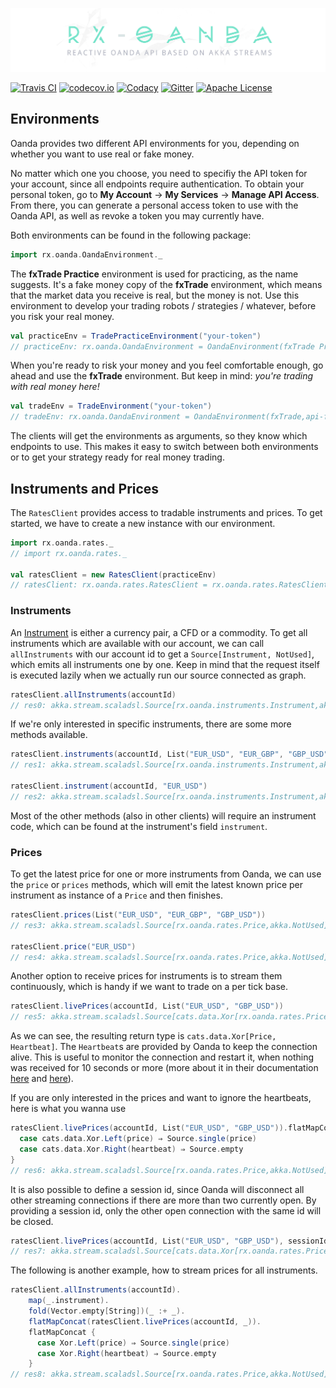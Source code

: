 ![banner](banner.jpg)

[![Travis CI](https://img.shields.io/travis/MartinSeeler/rx-oanda/develop.svg?style=flat-square)](https://travis-ci.org/MartinSeeler/rx-oanda)
[![codecov.io](https://img.shields.io/codecov/c/github/MartinSeeler/rx-oanda/develop.svg?style=flat-square)](http://codecov.io/github/MartinSeeler/rx-oanda?branch=develop)
[![Codacy](https://img.shields.io/codacy/c89774a5765442a4922c131cc5c37652.svg?style=flat-square)](https://www.codacy.com/app/MartinSeeler/rx-oanda)
[![Gitter](https://img.shields.io/badge/gitter-Join_Chat-1dce73.svg?style=flat-square)](https://gitter.im/MartinSeeler/rx-oanda)
[![Apache License](https://img.shields.io/badge/license-APACHE_2-green.svg?style=flat-square)](https://www.apache.org/licenses/LICENSE-2.0)


## Environments

Oanda provides two different API environments for you, depending on whether you want to use real or fake money.


No matter which one you choose, you need to specifiy the API token for your account, since all endpoints require authentication. 
To obtain your personal token, go to **My Account** -> **My Services** -> **Manage API Access**. 
From there, you can generate a personal access token to use with the Oanda API, as well as revoke a token you may currently have.
                               

Both environments can be found in the following package:

```scala
import rx.oanda.OandaEnvironment._
```


The **fxTrade Practice** environment is used for practicing, as the name suggests. It's a fake money copy of the **fxTrade** environment, 
which means that the market data you receive is real, but the money is not. Use this environment to develop your trading robots / strategies / whatever, 
before you risk your real money. 

```scala
val practiceEnv = TradePracticeEnvironment("your-token")
// practiceEnv: rx.oanda.OandaEnvironment = OandaEnvironment(fxTrade Practice,api-fxpractice.oanda.com,stream-fxpractice.oanda.com,your-token)
```


When you're ready to risk your money and you feel comfortable enough, go ahead and use the **fxTrade** environment. But keep in mind: *you're trading with real money here!*

```scala
val tradeEnv = TradeEnvironment("your-token")
// tradeEnv: rx.oanda.OandaEnvironment = OandaEnvironment(fxTrade,api-fxtrade.oanda.com,stream-fxtrade.oanda.com,your-token)
```


The clients will get the environments as arguments, so they know which endpoints to use. This makes it easy to switch between both environments or to get your strategy ready for real money trading.

## Instruments and Prices

The `RatesClient` provides access to tradable instruments and prices. To get started, we have to create a new instance with our environment.

```scala
import rx.oanda.rates._
// import rx.oanda.rates._

val ratesClient = new RatesClient(practiceEnv)
// ratesClient: rx.oanda.rates.RatesClient = rx.oanda.rates.RatesClient@10b7b517
```


### Instruments

An [Instrument](http://www.investopedia.com/terms/i/instrument.asp) is either a currency pair, a CFD or a commodity. To get all instruments which are available with our account, we can call `allInstruments` with our account id to get a `Source[Instrument, NotUsed]`, which emits all instruments one by one. Keep in mind that the request itself is executed lazily when we actually run our source connected as graph.

```scala
ratesClient.allInstruments(accountId)
// res0: akka.stream.scaladsl.Source[rx.oanda.instruments.Instrument,akka.NotUsed] = akka.stream.scaladsl.Source@332d4686
```

If we're only interested in specific instruments, there are some more methods available.

```scala
ratesClient.instruments(accountId, List("EUR_USD", "EUR_GBP", "GBP_USD"))
// res1: akka.stream.scaladsl.Source[rx.oanda.instruments.Instrument,akka.NotUsed] = akka.stream.scaladsl.Source@49f148be

ratesClient.instrument(accountId, "EUR_USD")
// res2: akka.stream.scaladsl.Source[rx.oanda.instruments.Instrument,akka.NotUsed] = akka.stream.scaladsl.Source@7812324e
```

Most of the other methods (also in other clients) will require an instrument code, which can be found at the instrument's field `instrument`.

### Prices

To get the latest price for one or more instruments from Oanda, we can use the `price` or `prices` methods, which will emit the latest known price per instrument as instance of a `Price` and then finishes.

```scala
ratesClient.prices(List("EUR_USD", "EUR_GBP", "GBP_USD"))
// res3: akka.stream.scaladsl.Source[rx.oanda.rates.Price,akka.NotUsed] = akka.stream.scaladsl.Source@381c048d

ratesClient.price("EUR_USD")
// res4: akka.stream.scaladsl.Source[rx.oanda.rates.Price,akka.NotUsed] = akka.stream.scaladsl.Source@677e8851
```

Another option to receive prices for instruments is to stream them continuously, which is handy if we want to trade on a per tick base. 

```scala
ratesClient.livePrices(accountId, List("EUR_USD", "GBP_USD"))
// res5: akka.stream.scaladsl.Source[cats.data.Xor[rx.oanda.rates.Price,rx.oanda.utils.Heartbeat],akka.NotUsed] = akka.stream.scaladsl.Source@4e8d5396
```

As we can see, the resulting return type is `cats.data.Xor[Price, Heartbeat]`. The `Heartbeat`s are provided by Oanda to keep the connection alive. This is useful to monitor the connection and restart it, when nothing was received for 10 seconds or more (more about it in their documentation [here](http://developer.oanda.com/rest-live/streaming/#ratesStreaming) and [here](http://developer.oanda.com/rest-live/streaming/#connections)).


If you are only interested in the prices and want to ignore the heartbeats, here is what you wanna use


```scala
ratesClient.livePrices(accountId, List("EUR_USD", "GBP_USD")).flatMapConcat {
  case cats.data.Xor.Left(price) ⇒ Source.single(price)
  case cats.data.Xor.Right(heartbeat) ⇒ Source.empty
}
// res6: akka.stream.scaladsl.Source[rx.oanda.rates.Price,akka.NotUsed] = akka.stream.scaladsl.Source@bcc7a93
```

It is also possible to define a session id, since Oanda will disconnect all other streaming connections if 
there are more than two currently open. By providing a session id, only the other open connection with the same id will be closed. 

```scala
ratesClient.livePrices(accountId, List("EUR_USD", "GBP_USD"), sessionId = Some("session-42"))
// res7: akka.stream.scaladsl.Source[cats.data.Xor[rx.oanda.rates.Price,rx.oanda.utils.Heartbeat],akka.NotUsed] = akka.stream.scaladsl.Source@c76bbd1
```

The following is another example, how to stream prices for all instruments.

```scala
ratesClient.allInstruments(accountId).
    map(_.instrument).
    fold(Vector.empty[String])(_ :+ _).
    flatMapConcat(ratesClient.livePrices(accountId, _)).
    flatMapConcat {
      case Xor.Left(price) ⇒ Source.single(price)
      case Xor.Right(heartbeat) ⇒ Source.empty
    }
// res8: akka.stream.scaladsl.Source[rx.oanda.rates.Price,akka.NotUsed] = akka.stream.scaladsl.Source@417a4070
```

